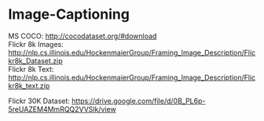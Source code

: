 # Image-Captioning<br>
MS COCO: http://cocodataset.org/#download<br>
Flickr 8k Images: http://nlp.cs.illinois.edu/HockenmaierGroup/Framing_Image_Description/Flickr8k_Dataset.zip<br>
Flickr 8k Text: http://nlp.cs.illinois.edu/HockenmaierGroup/Framing_Image_Description/Flickr8k_text.zip

Flickr 30K Dataset: https://drive.google.com/file/d/0B_PL6p-5reUAZEM4MmRQQ2VVSlk/view
